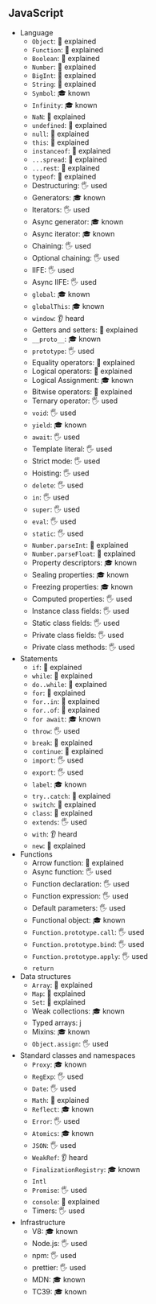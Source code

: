 ## JavaScript

- Language
  - `Object`: 🙋 explained
  - `Function`: 🙋 explained
  - `Boolean`: 🙋 explained
  - `Number`: 🙋 explained
  - `BigInt`: 🙋 explained
  - `String`: 🙋 explained
  - `Symbol`: 🎓 known
  - `Infinity`: 🎓 known
  - `NaN`: 🙋 explained
  - `undefined`: 🙋 explained
  - `null`: 🙋 explained
  - `this`: 🙋 explained
  - `instanceof`: 🙋 explained
  - `...spread`: 🙋 explained
  - `...rest`: 🙋 explained
  - `typeof`: 🙋 explained
  - Destructuring: 🖐️ used
  - Generators: 🎓 known
  - Iterators: 🖐️ used
  - Async generator: 🎓 known
  - Async iterator: 🎓 known
  - Chaining: 🖐️ used
  - Optional chaining: 🖐️ used
  - IIFE: 🖐️ used
  - Async IIFE: 🖐️ used
  - `global`: 🎓 known
  - `globalThis`: 🎓 known
  - `window`: 👂 heard
  - Getters and setters: 🙋 explained
  - `__proto__`: 🎓 known
  - `prototype`: 🖐️ used
  - Equality operators: 🙋 explained
  - Logical operators: 🙋 explained
  - Logical Assignment: 🎓 known
  - Bitwise operators: 🙋 explained
  - Ternary operator: 🖐️ used
  - `void`: 🖐️ used
  - `yield`: 🎓 known
  - `await`: 🖐️ used
  - Template literal: 🖐️ used
  - Strict mode: 🖐️ used
  - Hoisting: 🖐️ used
  - `delete`: 🖐️ used
  - `in`: 🖐️ used
  - `super`: 🖐️ used
  - `eval`: 🖐️ used
  - `static`: 🖐️ used
  - `Number.parseInt`: 🙋 explained
  - `Number.parseFloat`: 🙋 explained
  - Property descriptors: 🎓 known
  - Sealing properties: 🎓 known
  - Freezing properties: 🎓 known
  - Computed properties: 🖐️ used
  - Instance class fields: 🖐️ used
  - Static class fields: 🖐️ used
  - Private class fields: 🖐️ used
  - Private class methods: 🖐️ used
- Statements
  - `if`: 🙋 explained
  - `while`: 🙋 explained
  - `do..while`: 🙋 explained
  - `for`: 🙋 explained
  - `for..in`: 🙋 explained
  - `for..of`: 🙋 explained
  - `for await`: 🎓 known
  - `throw`: 🖐️ used
  - `break`: 🙋 explained
  - `continue`: 🙋 explained
  - `import`: 🖐️ used
  - `export`: 🖐️ used
  - `label`: 🎓 known
  - `try..catch`: 🙋 explained
  - `switch`: 🙋 explained
  - `class`: 🙋 explained
  - `extends`: 🖐️ used
  - `with`: 👂 heard
  - `new`: 🙋 explained
- Functions
  - Arrow function: 🙋 explained
  - Async function: 🖐️ used
  - Function declaration: 🖐️ used
  - Function expression: 🖐️ used
  - Default parameters: 🖐️ used
  - Functional object: 🎓 known
  - `Function.prototype.call`: 🖐️ used
  - `Function.prototype.bind`: 🖐️ used
  - `Function.prototype.apply`: 🖐️ used
  - `return`
- Data structures
  - `Array`: 🙋 explained
  - `Map`: 🙋 explained
  - `Set`: 🙋 explained
  - Weak collections: 🎓 known
  - Typed arrays: j
  - Mixins: 🎓 known
  - `Object.assign`: 🖐️ used
- Standard classes and namespaces
  - `Proxy`: 🎓 known
  - `RegExp`: 🖐️ used
  - `Date`: 🖐️ used
  - `Math`: 🙋 explained
  - `Reflect`: 🎓 known
  - `Error`: 🖐️ used
  - `Atomics`: 🎓 known
  - `JSON`: 🖐️ used
  - `WeakRef`: 👂 heard
  - `FinalizationRegistry`: 🎓 known
  - `Intl`
  - `Promise`: 🖐️ used
  - `console`: 🙋 explained
  - Timers: 🖐️ used
- Infrastructure
  - V8: 🎓 known
  - Node.js: 🖐️ used
  - npm: 🖐️ used
  - prettier: 🖐️ used
  - MDN: 🎓 known
  - TC39: 🎓 known
